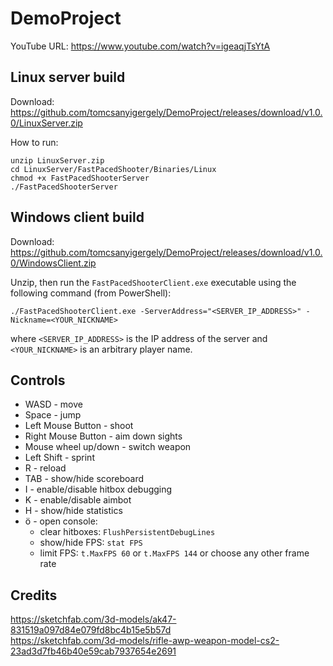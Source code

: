 # DemoProject

YouTube URL: https://www.youtube.com/watch?v=igeaqjTsYtA

## Linux server build
Download: https://github.com/tomcsanyigergely/DemoProject/releases/download/v1.0.0/LinuxServer.zip

How to run:
```
unzip LinuxServer.zip
cd LinuxServer/FastPacedShooter/Binaries/Linux
chmod +x FastPacedShooterServer
./FastPacedShooterServer
```

## Windows client build
Download: https://github.com/tomcsanyigergely/DemoProject/releases/download/v1.0.0/WindowsClient.zip

Unzip, then run the `FastPacedShooterClient.exe` executable using the following command (from PowerShell):
```
./FastPacedShooterClient.exe -ServerAddress="<SERVER_IP_ADDRESS>" -Nickname=<YOUR_NICKNAME>
```
where `<SERVER_IP_ADDRESS>` is the IP address of the server and `<YOUR_NICKNAME>` is an arbitrary player name.

## Controls
* WASD - move
* Space - jump
* Left Mouse Button - shoot
* Right Mouse Button - aim down sights
* Mouse wheel up/down - switch weapon
* Left Shift - sprint
* R - reload
* TAB - show/hide scoreboard
* I - enable/disable hitbox debugging
* K - enable/disable aimbot
* H - show/hide statistics
* ö - open console:
  * clear hitboxes: `FlushPersistentDebugLines`
  * show/hide FPS: `stat FPS`
  * limit FPS: `t.MaxFPS 60` or `t.MaxFPS 144` or choose any other frame rate

## Credits
https://sketchfab.com/3d-models/ak47-831519a097d84e079fd8bc4b15e5b57d<br>
https://sketchfab.com/3d-models/rifle-awp-weapon-model-cs2-23ad3d7fb46b40e59cab7937654e2691
